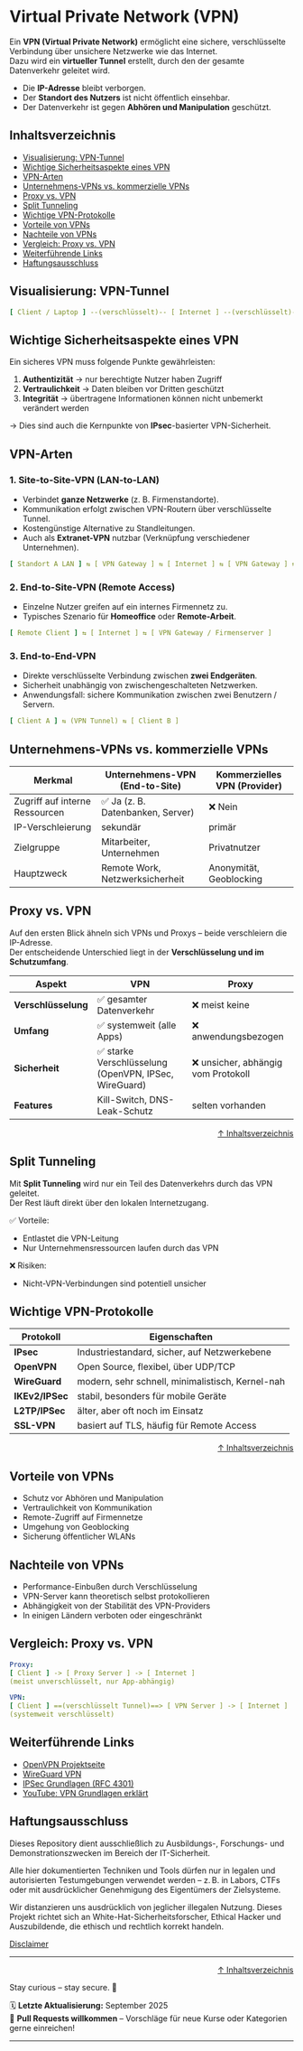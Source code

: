 # Virtual Private Network (VPN)

Ein **VPN (Virtual Private Network)** ermöglicht eine sichere, verschlüsselte Verbindung über unsichere Netzwerke wie das Internet.  
Dazu wird ein **virtueller Tunnel** erstellt, durch den der gesamte Datenverkehr geleitet wird.  

- Die **IP-Adresse** bleibt verborgen.  
- Der **Standort des Nutzers** ist nicht öffentlich einsehbar.  
- Der Datenverkehr ist gegen **Abhören und Manipulation** geschützt.  


## Inhaltsverzeichnis
- [Visualisierung: VPN-Tunnel](#visualisierung-vpn-tunnel)
- [Wichtige Sicherheitsaspekte eines VPN](#wichtige-sicherheitsaspekte-eines-vpn)
- [VPN-Arten](#vpn-arten)
- [Unternehmens-VPNs vs. kommerzielle VPNs](#unternehmens-vpns-vs-kommerzielle-vpns)
- [Proxy vs. VPN](#proxy-vs-vpn)
- [Split Tunneling](#split-tunneling)
- [Wichtige VPN-Protokolle](#wichtige-vpn-protokolle)
- [Vorteile von VPNs](#vorteile-von-vpns)
- [Nachteile von VPNs](#nachteile-von-vpns)
- [Vergleich: Proxy vs. VPN](#vergleich-proxy-vs-vpn)
- [Weiterführende Links](#weiterführende-links)
- [Haftungsausschluss](#haftungsausschluss)



## Visualisierung: VPN-Tunnel

```yaml
[ Client / Laptop ] --(verschlüsselt)-- [ Internet ] --(verschlüsselt)-- [ VPN-Server / Firmennetzwerk ]
```


## Wichtige Sicherheitsaspekte eines VPN

Ein sicheres VPN muss folgende Punkte gewährleisten:

1. **Authentizität** → nur berechtigte Nutzer haben Zugriff  
2. **Vertraulichkeit** → Daten bleiben vor Dritten geschützt  
3. **Integrität** → übertragene Informationen können nicht unbemerkt verändert werden  

→ Dies sind auch die Kernpunkte von **IPsec**-basierter VPN-Sicherheit.  



## VPN-Arten

### 1. **Site-to-Site-VPN (LAN-to-LAN)**
- Verbindet **ganze Netzwerke** (z. B. Firmenstandorte).  
- Kommunikation erfolgt zwischen VPN-Routern über verschlüsselte Tunnel.  
- Kostengünstige Alternative zu Standleitungen.  
- Auch als **Extranet-VPN** nutzbar (Verknüpfung verschiedener Unternehmen).  

```yaml
[ Standort A LAN ] ⇆ [ VPN Gateway ] ⇆ [ Internet ] ⇆ [ VPN Gateway ] ⇆ [ Standort B LAN ]
```



### 2. **End-to-Site-VPN (Remote Access)**
- Einzelne Nutzer greifen auf ein internes Firmennetz zu.  
- Typisches Szenario für **Homeoffice** oder **Remote-Arbeit**.  

```yaml
[ Remote Client ] ⇆ [ Internet ] ⇆ [ VPN Gateway / Firmenserver ]
```



### 3. **End-to-End-VPN**
- Direkte verschlüsselte Verbindung zwischen **zwei Endgeräten**.  
- Sicherheit unabhängig von zwischengeschalteten Netzwerken.  
- Anwendungsfall: sichere Kommunikation zwischen zwei Benutzern / Servern.  

```yaml
[ Client A ] ⇆ (VPN Tunnel) ⇆ [ Client B ]
```



## Unternehmens-VPNs vs. kommerzielle VPNs

| Merkmal              | Unternehmens-VPN (End-to-Site) | Kommerzielles VPN (Provider) |
|----------------------|---------------------------------|-------------------------------|
| Zugriff auf interne Ressourcen | ✅ Ja (z. B. Datenbanken, Server) | ❌ Nein |
| IP-Verschleierung    | sekundär                       | primär |
| Zielgruppe           | Mitarbeiter, Unternehmen       | Privatnutzer |
| Hauptzweck           | Remote Work, Netzwerksicherheit | Anonymität, Geoblocking |



## Proxy vs. VPN

Auf den ersten Blick ähneln sich VPNs und Proxys – beide verschleiern die IP-Adresse.  
Der entscheidende Unterschied liegt in der **Verschlüsselung und im Schutzumfang**.

| Aspekt            | VPN | Proxy |
|-------------------|-----|-------|
| **Verschlüsselung** | ✅ gesamter Datenverkehr | ❌ meist keine |
| **Umfang**         | ✅ systemweit (alle Apps) | ❌ anwendungsbezogen |
| **Sicherheit**     | ✅ starke Verschlüsselung (OpenVPN, IPSec, WireGuard) | ❌ unsicher, abhängig vom Protokoll |
| **Features**       | Kill-Switch, DNS-Leak-Schutz | selten vorhanden |



<div align=right>

[↑ Inhaltsverzeichnis](#inhaltsverzeichnis)

</div>

## Split Tunneling

Mit **Split Tunneling** wird nur ein Teil des Datenverkehrs durch das VPN geleitet.  
Der Rest läuft direkt über den lokalen Internetzugang.

✅ Vorteile:
- Entlastet die VPN-Leitung  
- Nur Unternehmensressourcen laufen durch das VPN  

❌ Risiken:
- Nicht-VPN-Verbindungen sind potentiell unsicher  



## Wichtige VPN-Protokolle

| Protokoll   | Eigenschaften |
|-------------|---------------|
| **IPsec**   | Industriestandard, sicher, auf Netzwerkebene |
| **OpenVPN** | Open Source, flexibel, über UDP/TCP |
| **WireGuard** | modern, sehr schnell, minimalistisch, Kernel-nah |
| **IKEv2/IPSec** | stabil, besonders für mobile Geräte |
| **L2TP/IPSec** | älter, aber oft noch im Einsatz |
| **SSL-VPN** | basiert auf TLS, häufig für Remote Access |



<div align=right>

[↑ Inhaltsverzeichnis](#inhaltsverzeichnis)

</div>

## Vorteile von VPNs

- Schutz vor Abhören und Manipulation  
- Vertraulichkeit von Kommunikation  
- Remote-Zugriff auf Firmennetze  
- Umgehung von Geoblocking  
- Sicherung öffentlicher WLANs  



## Nachteile von VPNs

- Performance-Einbußen durch Verschlüsselung  
- VPN-Server kann theoretisch selbst protokollieren  
- Abhängigkeit von der Stabilität des VPN-Providers  
- In einigen Ländern verboten oder eingeschränkt  



## Vergleich: Proxy vs. VPN

```yaml
Proxy:
[ Client ] -> [ Proxy Server ] -> [ Internet ]
(meist unverschlüsselt, nur App-abhängig)

VPN:
[ Client ] ==(verschlüsselt Tunnel)==> [ VPN Server ] -> [ Internet ]
(systemweit verschlüsselt)
```



## Weiterführende Links

- [OpenVPN Projektseite](https://openvpn.net)  
- [WireGuard VPN](https://www.wireguard.com)  
- [IPSec Grundlagen (RFC 4301)](https://datatracker.ietf.org/doc/html/rfc4301)  
- [YouTube: VPN Grundlagen erklärt](https://www.youtube.com/watch?v=NL7ySTGXt9w)  




## Haftungsausschluss

Dieses Repository dient ausschließlich zu Ausbildungs-, Forschungs- und Demonstrationszwecken im Bereich der IT-Sicherheit.

Alle hier dokumentierten Techniken und Tools dürfen nur in legalen und autorisierten Testumgebungen verwendet werden – z. B. in Labors, CTFs oder mit ausdrücklicher Genehmigung des Eigentümers der Zielsysteme.

Wir distanzieren uns ausdrücklich von jeglicher illegalen Nutzung.
Dieses Projekt richtet sich an White-Hat-Sicherheitsforscher, Ethical Hacker und Auszubildende, die ethisch und rechtlich korrekt handeln.

[Disclaimer](/00-disclaimer/disclaimer.md)

--- 

<div align=right>

[↑ Inhaltsverzeichnis](#inhaltsverzeichnis)

</div>

Stay curious – stay secure. 🔐

🗓️ **Letzte Aktualisierung:** September 2025  
🤝 **Pull Requests willkommen** – Vorschläge für neue Kurse oder Kategorien gerne einreichen!

---